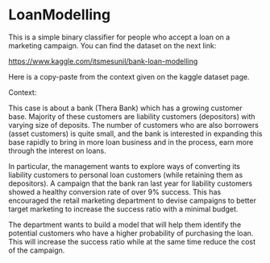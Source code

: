 # LoanModelling
This is a simple binary classifier for people who accept a loan on a marketing campaign. You can find the dataset on the next link: 

https://www.kaggle.com/itsmesunil/bank-loan-modelling

Here is a copy-paste from the context given on the kaggle dataset page.

Context:

This case is about a bank (Thera Bank) which has a growing customer base. Majority of these customers are liability customers (depositors)
with varying size of deposits. The number of customers who are also borrowers (asset customers) is quite small, and the bank is interested
in expanding this base rapidly to bring in more loan business and in the process, earn more through the interest on loans. 

In particular, the management wants to explore ways of converting its liability customers to personal loan customers (while retaining them
as depositors). A campaign that the bank ran last year for liability customers showed a healthy conversion rate of over 9% success. 
This has encouraged the retail marketing department to devise campaigns to better target marketing to increase the success ratio with a 
minimal budget.

The department wants to build a model that will help them identify the potential customers who have a higher probability of purchasing the
loan. This will increase the success ratio while at the same time reduce the cost of the campaign.
